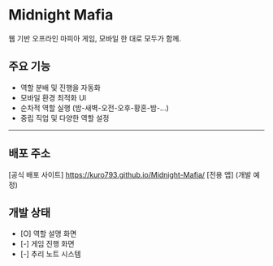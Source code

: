 # Midnight Mafia
웹 기반 오프라인 마피아 게임, 모바일 한 대로 모두가 함께.

## 주요 기능
- 역할 분배 및 진행을 자동화
- 모바일 환경 최적화 UI
- 순차적 역할 실행 (밤-새벽-오전-오후-황혼-밤-...)
- 중립 직업 및 다양한 역할 설정

---

## 배포 주소
[공식 배포 사이트] https://kuro793.github.io/Midnight-Mafia/
[전용 앱] (개발 예정)

## 개발 상태
- [O] 역할 설명 화면
- [-] 게임 진행 화면
- [-] 추리 노트 시스템
